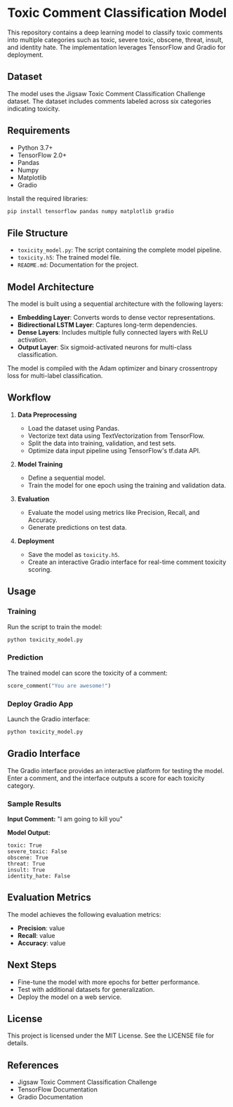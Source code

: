 
# Toxic Comment Classification Model

This repository contains a deep learning model to classify toxic comments into multiple categories such as toxic, severe toxic, obscene, threat, insult, and identity hate. The implementation leverages TensorFlow and Gradio for deployment.

## Dataset

The model uses the Jigsaw Toxic Comment Classification Challenge dataset. The dataset includes comments labeled across six categories indicating toxicity.

## Requirements

- Python 3.7+
- TensorFlow 2.0+
- Pandas
- Numpy
- Matplotlib
- Gradio

Install the required libraries:

```bash
pip install tensorflow pandas numpy matplotlib gradio
```

## File Structure

- `toxicity_model.py`: The script containing the complete model pipeline.
- `toxicity.h5`: The trained model file.
- `README.md`: Documentation for the project.

## Model Architecture

The model is built using a sequential architecture with the following layers:

- **Embedding Layer**: Converts words to dense vector representations.
- **Bidirectional LSTM Layer**: Captures long-term dependencies.
- **Dense Layers**: Includes multiple fully connected layers with ReLU activation.
- **Output Layer**: Six sigmoid-activated neurons for multi-class classification.

The model is compiled with the Adam optimizer and binary crossentropy loss for multi-label classification.

## Workflow

1. **Data Preprocessing**
   - Load the dataset using Pandas.
   - Vectorize text data using TextVectorization from TensorFlow.
   - Split the data into training, validation, and test sets.
   - Optimize data input pipeline using TensorFlow's tf.data API.

2. **Model Training**
   - Define a sequential model.
   - Train the model for one epoch using the training and validation data.

3. **Evaluation**
   - Evaluate the model using metrics like Precision, Recall, and Accuracy.
   - Generate predictions on test data.

4. **Deployment**
   - Save the model as `toxicity.h5`.
   - Create an interactive Gradio interface for real-time comment toxicity scoring.

## Usage

### Training

Run the script to train the model:

```bash
python toxicity_model.py
```

### Prediction

The trained model can score the toxicity of a comment:

```python
score_comment("You are awesome!")
```

### Deploy Gradio App

Launch the Gradio interface:

```bash
python toxicity_model.py
```

## Gradio Interface

The Gradio interface provides an interactive platform for testing the model. Enter a comment, and the interface outputs a score for each toxicity category.

### Sample Results

**Input Comment:**
"I am going to kill you"

**Model Output:**

```vbnet
toxic: True
severe_toxic: False
obscene: True
threat: True
insult: True
identity_hate: False
```

## Evaluation Metrics

The model achieves the following evaluation metrics:

- **Precision**: value
- **Recall**: value
- **Accuracy**: value

## Next Steps

- Fine-tune the model with more epochs for better performance.
- Test with additional datasets for generalization.
- Deploy the model on a web service.

## License

This project is licensed under the MIT License. See the LICENSE file for details.

## References

- Jigsaw Toxic Comment Classification Challenge
- TensorFlow Documentation
- Gradio Documentation
